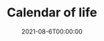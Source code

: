 ---
title: "Calendar of life"
summary: ""
tags:
  - 
date: "2021-08-6T00:00:00"
external_link: "https://github.com/thsmit/calendar-of-life"
---